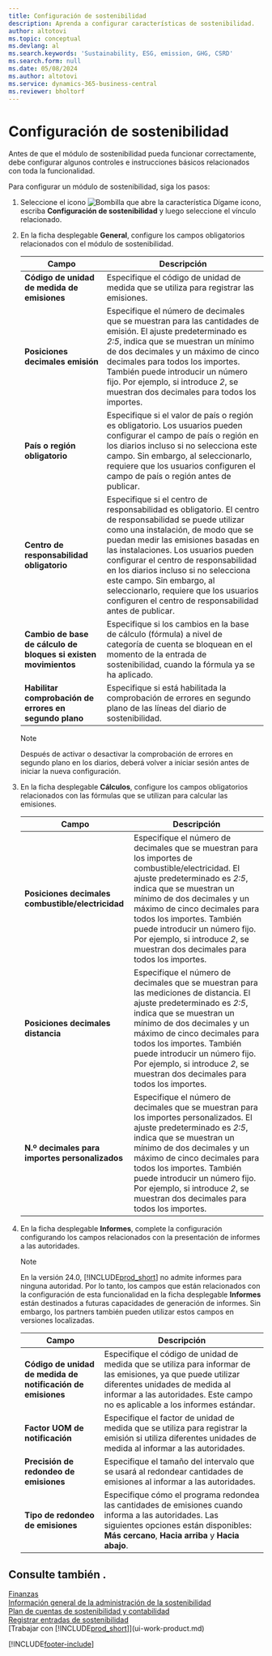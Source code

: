 ```yaml
---
title: Configuración de sostenibilidad
description: Aprenda a configurar características de sostenibilidad.
author: altotovi
ms.topic: conceptual
ms.devlang: al
ms.search.keywords: 'Sustainability, ESG, emission, GHG, CSRD'
ms.search.form: null
ms.date: 05/08/2024
ms.author: altotovi
ms.service: dynamics-365-business-central
ms.reviewer: bholtorf
---
```


# <a name="sustainability-setup"></a>Configuración de sostenibilidad

Antes de que el módulo de sostenibilidad pueda funcionar correctamente, debe configurar algunos controles e instrucciones básicos relacionados con toda la funcionalidad.

Para configurar un módulo de sostenibilidad, siga los pasos:

1. Seleccione el icono ![Bombilla que abre la característica Dígame](media/ui-search/search_small.png "Dígame qué desea hacer") icono, escriba **Configuración de sostenibilidad** y luego seleccione el vínculo relacionado.
2. En la ficha desplegable **General**, configure los campos obligatorios relacionados con el módulo de sostenibilidad.

    | Campo | Descripción |
    |-------|-------------|
    | **Código de unidad de medida de emisiones** | Especifique el código de unidad de medida que se utiliza para registrar las emisiones. |
    | **Posiciones decimales emisión** | Especifique el número de decimales que se muestran para las cantidades de emisión. El ajuste predeterminado es *2:5*, indica que se muestran un mínimo de dos decimales y un máximo de cinco decimales para todos los importes. También puede introducir un número fijo. Por ejemplo, si introduce *2*, se muestran dos decimales para todos los importes. |
    | **País o región obligatorio** | Especifique si el valor de país o región es obligatorio. Los usuarios pueden configurar el campo de país o región en los diarios incluso si no selecciona este campo. Sin embargo, al seleccionarlo, requiere que los usuarios configuren el campo de país o región antes de publicar. |
    | **Centro de responsabilidad obligatorio** | Especifique si el centro de responsabilidad es obligatorio. El centro de responsabilidad se puede utilizar como una instalación, de modo que se puedan medir las emisiones basadas en las instalaciones. Los usuarios pueden configurar el centro de responsabilidad en los diarios incluso si no selecciona este campo. Sin embargo, al seleccionarlo, requiere que los usuarios configuren el centro de responsabilidad antes de publicar. |
    | **Cambio de base de cálculo de bloques si existen movimientos** | Especifique si los cambios en la base de cálculo (fórmula) a nivel de categoría de cuenta se bloquean en el momento de la entrada de sostenibilidad, cuando la fórmula ya se ha aplicado. |
    | **Habilitar comprobación de errores en segundo plano** | Especifique si está habilitada la comprobación de errores en segundo plano de las líneas del diario de sostenibilidad. |

    > [!NOTE]
    > Después de activar o desactivar la comprobación de errores en segundo plano en los diarios, deberá volver a iniciar sesión antes de iniciar la nueva configuración.

3. En la ficha desplegable **Cálculos**, configure los campos obligatorios relacionados con las fórmulas que se utilizan para calcular las emisiones.

    | Campo | Descripción |
    |-------|-------------|
    | **Posiciones decimales combustible/electricidad** | Especifique el número de decimales que se muestran para los importes de combustible/electricidad. El ajuste predeterminado es *2:5*, indica que se muestran un mínimo de dos decimales y un máximo de cinco decimales para todos los importes. También puede introducir un número fijo. Por ejemplo, si introduce *2*, se muestran dos decimales para todos los importes. |
    | **Posiciones decimales distancia** | Especifique el número de decimales que se muestran para las mediciones de distancia. El ajuste predeterminado es *2:5*, indica que se muestran un mínimo de dos decimales y un máximo de cinco decimales para todos los importes. También puede introducir un número fijo. Por ejemplo, si introduce *2*, se muestran dos decimales para todos los importes. |
    | **N.º decimales para importes personalizados** | Especifique el número de decimales que se muestran para los importes personalizados. El ajuste predeterminado es *2:5*, indica que se muestran un mínimo de dos decimales y un máximo de cinco decimales para todos los importes. También puede introducir un número fijo. Por ejemplo, si introduce *2*, se muestran dos decimales para todos los importes. |

4. En la ficha desplegable **Informes**, complete la configuración configurando los campos relacionados con la presentación de informes a las autoridades.

    > [!NOTE]
    > En la versión 24.0, [!INCLUDE[prod_short](includes/prod_short.md)] no admite informes para ninguna autoridad. Por lo tanto, los campos que están relacionados con la configuración de esta funcionalidad en la ficha desplegable **Informes** están destinados a futuras capacidades de generación de informes. Sin embargo, los partners también pueden utilizar estos campos en versiones localizadas.

    | Campo | Descripción |
    |-------|-------------|
    | **Código de unidad de medida de notificación de emisiones** | Especifique el código de unidad de medida que se utiliza para informar de las emisiones, ya que puede utilizar diferentes unidades de medida al informar a las autoridades. Este campo no es aplicable a los informes estándar. |
    | **Factor UOM de notificación** | Especifique el factor de unidad de medida que se utiliza para registrar la emisión si utiliza diferentes unidades de medida al informar a las autoridades. |
    | **Precisión de redondeo de emisiones** | Especifique el tamaño del intervalo que se usará al redondear cantidades de emisiones al informar a las autoridades. |
    | **Tipo de redondeo de emisiones** | Especifique cómo el programa redondea las cantidades de emisiones cuando informa a las autoridades. Las siguientes opciones están disponibles: **Más cercano**, **Hacia arriba** y **Hacia abajo**. |

## <a name="see-also"></a>Consulte también .

[Finanzas](finance.md)  
[Información general de la administración de la sostenibilidad](finance-manage-sustainability.md)  
[Plan de cuentas de sostenibilidad y contabilidad](finance-sustainability-accounts-ledger.md)  
[Registrar entradas de sostenibilidad](finance-sustainability-journal.md)  
[Trabajar con [!INCLUDE[prod_short](includes/prod_short.md)]](ui-work-product.md)  

[!INCLUDE[footer-include](includes/footer-banner.md)]
